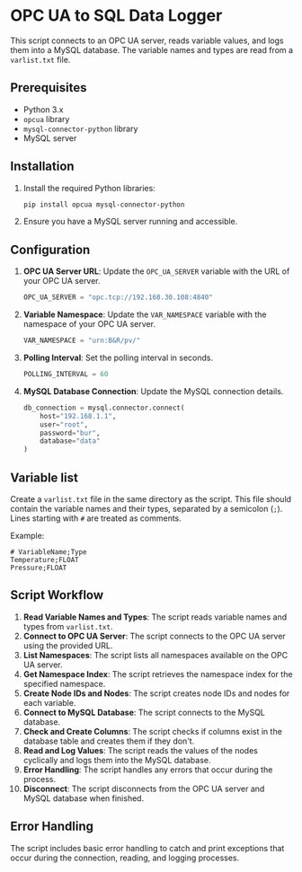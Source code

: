 # OPC UA to SQL Data Logger

This script connects to an OPC UA server, reads variable values, and logs them into a MySQL database. The variable names and types are read from a `varlist.txt` file.

## Prerequisites

- Python 3.x
- `opcua` library
- `mysql-connector-python` library
- MySQL server

## Installation

1. Install the required Python libraries:
    ```sh
    pip install opcua mysql-connector-python
    ```

2. Ensure you have a MySQL server running and accessible.

## Configuration

1. **OPC UA Server URL**: Update the `OPC_UA_SERVER` variable with the URL of your OPC UA server.
    ```python
    OPC_UA_SERVER = "opc.tcp://192.168.30.108:4840"
    ```

2. **Variable Namespace**: Update the `VAR_NAMESPACE` variable with the namespace of your OPC UA server.
    ```python
    VAR_NAMESPACE = "urn:B&R/pv/"
    ```

3. **Polling Interval**: Set the polling interval in seconds.
    ```python
    POLLING_INTERVAL = 60
    ```

4. **MySQL Database Connection**: Update the MySQL connection details.
    ```python
    db_connection = mysql.connector.connect(
        host="192.168.1.1",
        user="root",
        password="bur",
        database="data"
    )
    ```

## Variable list

Create a `varlist.txt` file in the same directory as the script. This file should contain the variable names and their types, separated by a semicolon (`;`). Lines starting with `#` are treated as comments.

Example:
```
# VariableName;Type
Temperature;FLOAT
Pressure;FLOAT
```

## Script Workflow

1. **Read Variable Names and Types**: The script reads variable names and types from `varlist.txt`.
2. **Connect to OPC UA Server**: The script connects to the OPC UA server using the provided URL.
3. **List Namespaces**: The script lists all namespaces available on the OPC UA server.
4. **Get Namespace Index**: The script retrieves the namespace index for the specified namespace.
5. **Create Node IDs and Nodes**: The script creates node IDs and nodes for each variable.
6. **Connect to MySQL Database**: The script connects to the MySQL database.
7. **Check and Create Columns**: The script checks if columns exist in the database table and creates them if they don't.
8. **Read and Log Values**: The script reads the values of the nodes cyclically and logs them into the MySQL database.
9. **Error Handling**: The script handles any errors that occur during the process.
10. **Disconnect**: The script disconnects from the OPC UA server and MySQL database when finished.

## Error Handling

The script includes basic error handling to catch and print exceptions that occur during the connection, reading, and logging processes.


